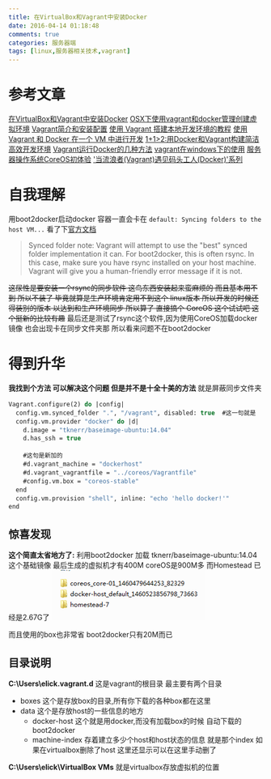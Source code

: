 ```yaml
---
title: 在VirtualBox和Vagrant中安装Docker
date: 2016-04-14 01:18:48
comments: true
categories: 服务器端
tags: [linux,服务器相关技术,vagrant]
---
```


# 参考文章
[在VirtualBox和Vagrant中安装Docker](http://www.jdon.com/artichect/docker-install.html)
[OSX下使用vagrant和docker管理创建虚拟环境](http://www.tuicool.com/articles/V36R3y)
[Vagrant简介和安装配置](http://rmingwang.com/vagrant-commands-and-config.html)
[使用 Vagrant 搭建本地开发环境的教程](http://ninghao.net/blog/1566)
[使用 Vagrant 和 Docker 在一个 VM 中进行开发](http://www.oschina.net/translate/unsuck-your-vagrant-developing-in-one-vm-with-vagrant-and-docker)
[1+1>2:用Docker和Vagrant构建简洁高效开发环境](http://cloud.51cto.com/art/201503/470256_all.htm)
[Vagrant运行Docker的几种方法](http://blog.sina.com.cn/s/blog_72ef7bea0102vucz.html)
[vagrant在windows下的使用](http://www.cnblogs.com/ac1985482/p/4029315.html)
[服务器操作系统CoreOS初体验](http://www.blogjava.net/yongboy/archive/2013/08/26/403325.html)
['当流浪者(Vagrant)遇见码头工人(Docker)'系列](http://betacz.com/series/%E5%BD%93%E6%B5%81%E6%B5%AA%E8%80%85%28Vagrant%29%E9%81%87%E8%A7%81%E7%A0%81%E5%A4%B4%E5%B7%A5%E4%BA%BA%28Docker%29/)

<!--more-->

# 自我理解
用boot2docker启动docker 容器一直会卡在 `default: Syncing folders to the host VM...` 看了下[官方文档](https://www.vagrantup.com/docs/docker/basics.html)
>Synced folder note: Vagrant will attempt to use the "best" synced folder implementation it can. For boot2docker, this is often rsync. In this case, make sure you have rsync installed on your host machine. Vagrant will give you a human-friendly error message if it is not.

~~这尿性是要安装一个rsync的同步软件 这鸟东西安装起来蛮麻烦的 而且基本用不到 所以不装了  毕竟就算是生产环境肯定用不到这个 linux版本 所以开发的时候还得装别的版本 以达到和生产环境同步 所以算了
直接搞个 CoreOS 这个试试吧 这个挺新的比较有趣~~
最后还是测试了rsync这个软件,因为使用CoreOS加载docker镜像 也会出现卡在同步文件夹那 所以看来问题不在boot2docker 

# 得到升华
**我找到个方法 可以解决这个问题 但是并不是十全十美的方法**
就是屏蔽同步文件夹
```vb
Vagrant.configure(2) do |config|
  config.vm.synced_folder ".", "/vagrant", disabled: true  #这一句就是
  config.vm.provider "docker" do |d|
    d.image = "tknerr/baseimage-ubuntu:14.04"
    d.has_ssh = true

    #这句是新加的
    #d.vagrant_machine = "dockerhost" 
   	#d.vagrant_vagrantfile = "../coreos/Vagrantfile"
    #config.vm.box = "coreos-stable" 
  end
  config.vm.provision "shell", inline: "echo 'hello docker!'"
end
```
## 惊喜发现
**这个简直太省地方了:** 利用boot2docker 加载 tknerr/baseimage-ubuntu:14.04 这个基础镜像 最后生成的虚拟机才有400M coreOS是900M多  而Homestead 已经是2.67G了
![hello](/image/16-4/1.png)

而且使用的box也非常省 boot2docker只有20M而已

## 目录说明
**C:\Users\elick\.vagrant.d** 这是vagrant的根目录 最主要有两个目录

- boxes
   这个是存放box的目录,所有你下载的各种box都在这里 
- data
   这个是存放host的一些信息的地方
    - docker-host
        这个就是用docker,而没有加载box的时候 自动下载的boot2docker
    - machine-index
        存着建立多少个host和host状态的信息 就是那个index 如果在virtualbox删除了host 这里还显示可以在这里手动删了

**C:\Users\elick\VirtualBox VMs** 就是virtualbox存放虚拟机的位置